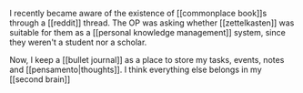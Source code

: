 I recently became aware of the existence of [[commonplace book]]s through a [[reddit]] thread. The OP was asking whether [[zettelkasten]] was suitable for them as a [[personal knowledge management]] system, since they weren't a student nor a scholar.

Now, I keep a [[bullet journal]] as a place to store my tasks, events, notes and [[pensamento|thoughts]]. I think everything else belongs in my [[second brain]]
